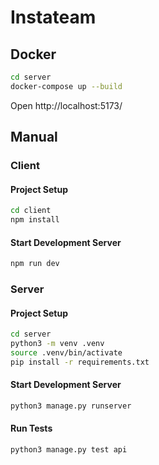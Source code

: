 # Instateam

## Docker

```bash
cd server
docker-compose up --build
```

Open http://localhost:5173/

## Manual

### Client

#### Project Setup

```bash
cd client
npm install
```

#### Start Development Server

```bash
npm run dev
```

### Server

#### Project Setup

```bash
cd server
python3 -m venv .venv
source .venv/bin/activate
pip install -r requirements.txt
```

#### Start Development Server

```bash
python3 manage.py runserver
```

#### Run Tests

```bash
python3 manage.py test api
```

